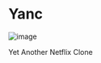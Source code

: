 # Yanc
![image](https://github.com/user-attachments/assets/6a837956-74e5-4712-bad3-20b3c9b20301)

Yet Another Netflix Clone
